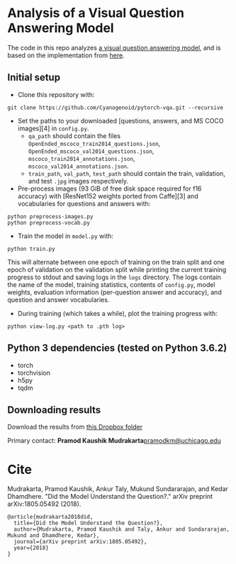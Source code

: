 # Analysis of a Visual Question Answering Model

The code in this repo analyzes [a visual question answering
model](https://arxiv.org/abs/1704.03162), and is based
on the implementation from [here](https://github.com/Cyanogenoid/pytorch-vqa).

## Initial setup

- Clone this repository with:
```
git clone https://github.com/Cyanogenoid/pytorch-vqa.git --recursive
```
- Set the paths to your downloaded [questions, answers, and MS COCO images][4] in `config.py`.
  - `qa_path` should contain the files `OpenEnded_mscoco_train2014_questions.json`, `OpenEnded_mscoco_val2014_questions.json`, `mscoco_train2014_annotations.json`, `mscoco_val2014_annotations.json`.
  - `train_path`, `val_path`, `test_path` should contain the train, validation, and test `.jpg` images respectively.
- Pre-process images (93 GiB of free disk space required for f16 accuracy) with [ResNet152 weights ported from Caffe][3] and vocabularies for questions and answers with:
```
python preprocess-images.py
python preprocess-vocab.py
```
- Train the model in `model.py` with:
```
python train.py
```
This will alternate between one epoch of training on the train split and one epoch of validation on the validation split while printing the current training progress to stdout and saving logs in the `logs` directory.
The logs contain the name of the model, training statistics, contents of `config.py`,  model weights, evaluation information (per-question answer and accuracy), and question and answer vocabularies.
- During training (which takes a while), plot the training progress with:
```
python view-log.py <path to .pth log>
```

## Python 3 dependencies (tested on Python 3.6.2)

- torch
- torchvision
- h5py
- tqdm

## Downloading results

Download the results from [this Dropbox folder](https://www.dropbox.com/sh/y9qbv4p773k3mil/AADVoWELLmdo19_C5gQeR5ZLa?dl=0)

Primary contact: **Pramod Kaushik
Mudrakarta**[pramodkm@uchicago.edu](mailto:pramodkm@uchicago.edu)

# Cite

Mudrakarta, Pramod Kaushik, Ankur Taly, Mukund Sundararajan, and Kedar Dhamdhere. "Did the Model Understand the Question?." arXiv preprint arXiv:1805.05492 (2018).

```
@article{mudrakarta2018did,
  title={Did the Model Understand the Question?},
  author={Mudrakarta, Pramod Kaushik and Taly, Ankur and Sundararajan, Mukund and Dhamdhere, Kedar},
  journal={arXiv preprint arXiv:1805.05492},
  year={2018}
}
```
